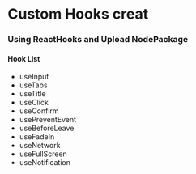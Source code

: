 # Custom Hooks creat

### Using ReactHooks and Upload NodePackage

#### Hook List

+ useInput
+ useTabs
+ useTitle
+ useClick
+ useConfirm
+ usePreventEvent
+ useBeforeLeave
+ useFadeIn
+ useNetwork
+ useFullScreen
+ useNotification


